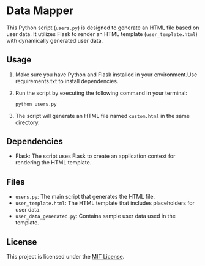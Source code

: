 # Data Mapper

This Python script (`users.py`) is designed to generate an HTML file based on user data. It utilizes Flask to render an HTML template (`user_template.html`) with dynamically generated user data.

## Usage

1. Make sure you have Python and Flask installed in your environment.Use requirements.txt to install dependencies.

2. Run the script by executing the following command in your terminal:

    ```bash
    python users.py
    ```

3. The script will generate an HTML file named `custom.html` in the same directory.

## Dependencies

- Flask: The script uses Flask to create an application context for rendering the HTML template.

## Files

- `users.py`: The main script that generates the HTML file.
- `user_template.html`: The HTML template that includes placeholders for user data.
- `user_data_generated.py`: Contains sample user data used in the template.

## License

This project is licensed under the [MIT License](LICENSE).
